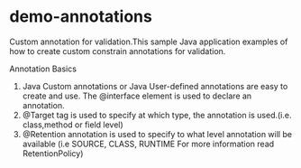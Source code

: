 # demo-annotations
Custom annotation for validation.This sample Java application examples of how to create custom constrain annotations for validation.

Annotation Basics

1. Java Custom annotations or Java User-defined annotations are easy to create and use. 
    The @interface element is used to declare an annotation.
2. @Target tag is used to specify at which type, the annotation is used.(i.e. class,method or field level)
3. @Retention annotation is used to specify to what level annotation will be available
    (i.e SOURCE, CLASS, RUNTIME For more information read RetentionPolicy)


